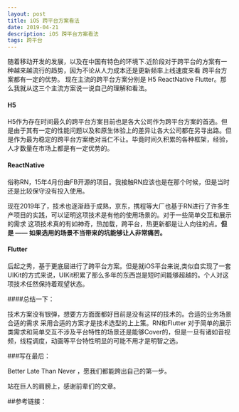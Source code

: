```yaml
---
layout: post  
title: iOS 跨平台方案看法
date: 2019-04-21 
description: iOS 跨平台方案看法
tags: 跨平台
---
```


随着移动开发的发展，以及在中国有特色的环境下.近阶段对于跨平台的方案有一种越来越流行的趋势，因为不论从人力成本还是更新频率上线速度来看 跨平台方案都有一定的优势。 现在主流的跨平台方案分别是 H5 ReactNative Flutter。那么我就从这三个主流方案说一说自己的理解和看法。

#### H5

H5作为存在时间最久的跨平台方案目前也是各大公司作为跨平台方案的首选。但是由于其有一定的性能问题以及和原生体验上的差异让各大公司都在另寻出路。但是作为最为稳定的跨平台方案绝对当仁不让。毕竟时间久积累的各种框架，经验，人才数量在市场上都是有一定优势的。



#### ReactNative

俗称RN，15年4月份由FB开源的项目。我接触RN应该也是在那个时候，但是当时还是比较保守没有投入使用。

现在2019年了，技术也逐渐趋于成熟，京东，携程等大厂也基于RN进行了许多生产项目的实践，可以证明这项技术是有他的使用场景的。对于一些简单交互和展示的需求 这项技术真的有如神奇，热加载，跨平台，热更新都是让人向往的点。**但是  ——  如果选用的场景不当带来的坑能够让人非常痛苦。** 



#### Flutter

后起之秀，基于更底层进行了跨平台方案。但是就iOS平台来说,类似自实现了一套UIKit的方式来说，UIKit积累了那么多年的东西岂是短时间能够超越的。个人对这项技术任然保持着观望状态。



####总结一下：

技术方案没有银弹，想要方方面面都好目前是没有这样的技术的。合适的业务场景合适的需求 采用合适的方案才是技术选型的上上策。RN和Flutter 对于简单的展示类需求和简单交互不涉及平台特性的场景还是能够Cover的，但是一旦有诸如音视频，线程调度，动画等平台特性明显的可能不用才是明智之选。



###写在最后：

Better Late Than Never ，愿我们都能跨出自己的第一步。

站在巨人的肩膀上，感谢前辈们的文章。



##参考链接：

